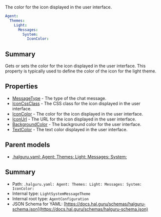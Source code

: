 <!--
title: IconColor
description: The color for the icon displayed in the user interface.
version: 1.40.1-beta.2
generated: true
date: 2025-04-28
node: This file is generated by the command-line program: `halguru manual -c -m`
-->


The color for the icon displayed in the user interface.

```yaml
Agent:
  Themes:
    Light:
      Messages:
        System:
          IconColor:
```

## Summary

Gets or sets the color for the icon displayed in the user interface. This property is typically used to define the color of the icon for the light theme.

## Properties

* [MessageType]((halguru)-agent-themes-light-messages-system-messagetype.md) - The type of the chat message.
* [IconCssClass]((halguru)-agent-themes-light-messages-system-iconcssclass.md) - The CSS class for the icon displayed in the user interface.
* [IconColor]((halguru)-agent-themes-light-messages-system-iconcolor.md) - The color for the icon displayed in the user interface.
* [IconUrl]((halguru)-agent-themes-light-messages-system-iconurl.md) - The URL for the icon displayed in the user interface.
* [BackgroundColor]((halguru)-agent-themes-light-messages-system-backgroundcolor.md) - The background color for the user interface.
* [TextColor]((halguru)-agent-themes-light-messages-system-textcolor.md) - The text color displayed in the user interface.

## Parent models

* [.halguru.yaml: Agent: Themes: Light: Messages: System:]((halguru)-agent-themes-light-messages-system.md)
## Summary

* Path: `.halguru.yaml: Agent: Themes: Light: Messages: System: IconColor:`
* Internal type: `LightSystemMessageTheme`
* Internal root type: `AgentConfiguration`
* JSON Schema for YAML: [https://docs.hal.guru/schemas/halguru-schema.json](https://docs.hal.guru/schemas/halguru-schema.json)
